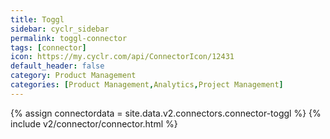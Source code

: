 ```yaml
---
title: Toggl
sidebar: cyclr_sidebar
permalink: toggl-connector
tags: [connector]
icon: https://my.cyclr.com/api/ConnectorIcon/12431
default_header: false
category: Product Management
categories: [Product Management,Analytics,Project Management]
---
```

{% assign connectordata = site.data.v2.connectors.connector-toggl %}
{% include v2/connector/connector.html %}	